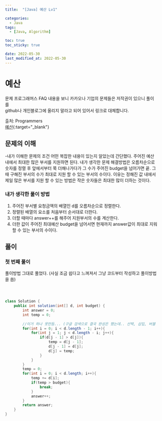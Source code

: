 ```yaml
---
title:  "[Java] 예산 Lv1" 

categories:
  - Java
tags:
  - [Java, Algorithm]

toc: true
toc_sticky: true

date: 2022-05-30
last_modified_at: 2022-05-30
---
```



# 예산

문제 프로그래머스 FAQ 내용을 보니 카카오나 기업의 문제들은 저작권이 있으니 풀이를<br>
github나 개인블로그에 올리지 말라고 되어 있어서 링크로 대체합니다.

출처: Programmers <br>
[예산](https://programmers.co.kr/learn/courses/30/lessons/12982){:target="_blank"}  




## 문제의 이해
-내가 이해한 문제의 조건
어떤 복잡한 내용이 있는지 알았는데 간단했다.
주어진 예산 내에서 최대한 많은 부서를 지원하면 된다.
내가 생각한 문제 해결방법은 오름차순으로 숫자를 정렬 후
앞에서부터 쭉 더해나가다가 그 수가 주어진 budget을 넘어가면 끝.
그때 구해진 부서의 수가 최대로 지원 할 수 있는 부서의 수이다.
이유는 정해진 값 내에서 제일 많은 부서를 지원 할 수 있는 방법은 작은 숫자들은 최대한 많이 더하는 것이다.




### 내가 생각한 풀이 방법
1. 주어진 부서별 요청금액의 배열인 d를 오름차순으로 정렬한다.
2. 정렬된 배열의 요소를 처음부터 순서대로 더한다.
3. 더할 때마다 answer++를 해주어 지원부서의 수를 계산한다.
3. 더한 값이 주어진 최대예산 budget을 넘어서면 현재까지 answer값이 최대로 지워할 수 있는 부서의 수이다.

## 풀이
### 첫 번째 풀이
풀이방법 그대로 풀었다. (사실 조금 쉽다고 느껴져서 그냥 코드부터 작성하고 풀이방법을 씀)

```java



class Solution {
    public int solution(int[] d, int budget) {
        int answer = 0;
        int temp = 0;
        
        //이거 하나 못만듬... (구글 검색으로 결국 완성은 했는데.. 선택, 삽입, 버블 정렬 3개 중 하나는 최소한 완벽!!!! 하게 구현할 수 있도록 하자)
        for(int i = 0; i < d.length - 1; i++){
            for(int j = 1; j < d.length - i; j++){
                if(d[j - 1] > d[j]){
                    temp = d[j - 1];
                    d[j - 1] = d[j];
                    d[j] = temp;
                }
            }
        }
        temp = 0;
        for(int i = 0; i < d.length; i++){
            temp += d[i];
            if(temp > budget){
                break;
            }   
            answer++;
        }
        return answer;
    }
}
```


<br>



<!-- [맨 위](#){: .btn .btn--primary }{: .align-right} 스크롤시 자동으로 up to 화살표가 나오므로 삭제 -->
